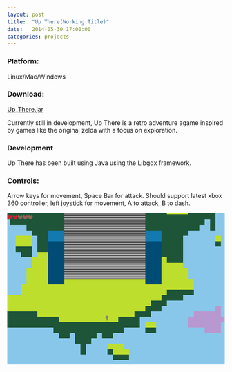 ```yaml
---
layout: post
title:  "Up There(Working Title)"
date:   2014-05-30 17:00:00
categories: projects
---
```


<div>
<h3 class="inline">Platform:</h3> 
<p class="inline">Linux/Mac/Windows</p>
<h3 class="inline">Download:</h3>
<a class="inline" href="https://dl.dropboxusercontent.com/u/7913669/Up_There.jar"> Up_There.jar</a>
<p clas="inline"> Currently still in development, Up There is a retro adventure agame inspired by games like the original zelda with a focus on exploration.</p>

<h3>Development</h3>
<p>Up There has been built using Java using the Libgdx framework.</p>

<h3 >Controls:</h3>
<p>Arrow keys for movement, Space Bar for attack. Should support latest xbox 360 controller, left joystick for movement, A to attack, B to dash.</p>
<img src="/assets/Up_There_in_game_project.png" />
</div>

[libgdx]: http://libgdx.badlogicgames.com/
